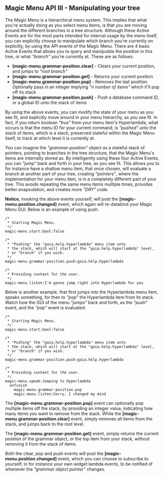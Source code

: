 ## Magic Menu API III - Manipulating your tree

The Magic Menu is a hierarchical menu system. This implies that what you're actually doing as you select menu items,
is that you are moving around the different branches in a tree structure. Although these Active Events are for the
most parts intended for internal usage by the menu itself, you can explicitly choose to manipulate
which branch you're currently on explicitly, by using the API events of the Magic Menu. There are 4 basic Active Events
that allows you to query and manipulate the position in this tree, or what _"branch"_ you're currently at.
These are as follows.

* __[magic-menu.grammar-position.clear]__ - Clears your current position, and jumps to _"root branch"_
* __[magic-menu.grammar-position.get]__ - Returns your current position
* __[magic-menu.grammar-position.pop]__ - Removes the last position. Optionally pass in an integer implying _"n number of items"_ which it'll pop off its stack
* __[magic-menu.grammar-position.push]__ - Push a database command ID, or a global ID unto the stack of items

By using the above events, you can modify the state of your menu as you see fit, and explicitly move around in
your menu hierarchy, as you see fit. In fact, if you return boolean _"true"_ from your menu item's Hyperlambda,
what occurs is that the menu ID for your current command, is _"pushed"_ unto the stack of items, which is a
stack, preserved stateful within the Magic Menu itself, to track at which level it is currently at.

You can imagine the _"grammar-position"_ object as a stateful stack of pointers, pointing to branches in the tree
structure, that the Magic Menu's items are internally stored as. By intelligently using these four Active Events,
you can _"jump"_ back and forth in your tree, as you see fit. This allows you to for instance have a shallow
menu item, that once chosen, will evaluate a branch at another part of your tree, creating _"pointers"_, where
the implementation for your menu item, is in a completely different part of your tree. This avoids repeating
the same menu items multiple times, provides better enapsulation, and creates more _"DRY"_ code.

**Notice**, invoking the above events yourself, will post the **[magic-menu.position.changed]** event, which
again will re-databind your Magic Menu GUI. Below is an example of using push.

```hyperlambda-snippet
/*
 * Starting Magic Menu.
 */
magic-menu.start:bool:false

/*
 * "Pushing" the "gaia.help.hyperlambda" menu item unto
 * the stack, which will start at the "gaia.help.hyperlambda" level,
 * or "branch" if you wish.
 */
magic-menu.grammar-position.push:gaia.help.hyperlambda

/*
 * Providing context for the user.
 */
magic-menu.listen:I'm gonna jump right into Hyperlambda for you
```

Below is another example, that first jumps into the Hyperlambda menu item, speaks something, for then to _"pop"_
the Hyperlambda item from its stack. Watch how the GUI of the menu _"jumps"_ back and forth, as the _"push"_
event, and the _"pop"_ event is evaluated.


```hyperlambda-snippet
/*
 * Starting Magic Menu.
 */
magic-menu.start:bool:false

/*
 * "Pushing" the "gaia.help.hyperlambda" menu item unto
 * the stack, which will start at the "gaia.help.hyperlambda" level,
 * or "branch" if you wish.
 */
magic-menu.grammar-position.push:gaia.help.hyperlambda

/*
 * Providing context for the user.
 */
magic-menu.speak:Jumping to Hyperlambda
  onfinish
    magic-menu.grammar-position.pop
    magic-menu.listen:Sorry, I changed my mind
```

The **[magic-menu.grammar-position.pop]** event can optionally pop multiple items off the stack, by providing
an integer value, indicating how many items you want to remove from the stack. While the **[magic-menu.grammar-position.clear]**
event, simply removes _all_ items from the stack, and jumps back to the root level.

The **[magic-menu.grammar-position.get]** event, simply returns the current position of the grammar object, or
the top item from your stack, without removing it from the stack of items.

Both the clear, pop and push events will post the **[magic-menu.position.changed]** event, which you can choose
to subscribe to yourself, in for instance your own widget lambda events, to be notified of whenever the
_"grammar object pointer"_ changes.
